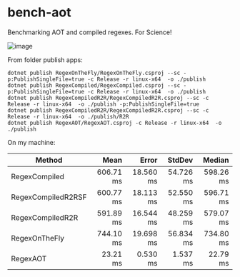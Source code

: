 # bench-aot

Benchmarking AOT and compiled regexes. For Science!

![image](https://user-images.githubusercontent.com/6535969/235639022-2c5f8c0c-b501-4799-9cf7-85463ae94706.png)

From folder publish apps:

```
dotnet publish RegexOnTheFly/RegexOnTheFly.csproj --sc -p:PublishSingleFile=true -c Release -r linux-x64  -o ./publish
dotnet publish RegexCompiled/RegexCompiled.csproj --sc -p:PublishSingleFile=true -c Release -r linux-x64  -o ./publish
dotnet publish RegexCompiledR2R/RegexCompiledR2R.csproj --sc -c Release -r linux-x64  -o ./publish -p:PublishSingleFile=true 
dotnet publish RegexCompiledR2R/RegexCompiledR2R.csproj --sc -c Release -r linux-x64  -o ./publish/R2R  
dotnet publish RegexAOT/RegexAOT.csproj -c Release -r linux-x64  -o ./publish
```

On my machine:

|             Method |      Mean |     Error |    StdDev |    Median |
|------------------- |----------:|----------:|----------:|----------:|
|      RegexCompiled | 606.71 ms | 18.560 ms | 54.726 ms | 598.26 ms |
| RegexCompiledR2RSF | 600.77 ms | 18.113 ms | 52.550 ms | 596.71 ms |
|   RegexCompiledR2R | 591.89 ms | 16.544 ms | 48.259 ms | 579.07 ms |
|      RegexOnTheFly | 744.10 ms | 19.698 ms | 56.834 ms | 734.80 ms |
|           RegexAOT |  23.21 ms |  0.530 ms |  1.537 ms |  22.79 ms |


